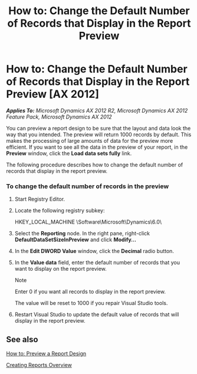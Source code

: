 ﻿---
title: 'How to: Change the Default Number of Records that Display in the Report Preview'
TOCTitle: 'How to: Change the Default Number of Records that Display in the Report Preview'
ms:assetid: d0a62a8f-e8b5-4587-beb2-cd56c5d6cc43
ms:mtpsurl: https://technet.microsoft.com/en-us/library/Ee910032(v=AX.60)
ms:contentKeyID: 28119589
ms.date: 11/07/2012
mtps_version: v=AX.60
---

# How to: Change the Default Number of Records that Display in the Report Preview [AX 2012]


_**Applies To:** Microsoft Dynamics AX 2012 R2, Microsoft Dynamics AX 2012 Feature Pack, Microsoft Dynamics AX 2012_

You can preview a report design to be sure that the layout and data look the way that you intended. The preview will return 1000 records by default. This makes the processing of large amounts of data for the preview more efficient. If you want to see all the data in the preview of your report, in the **Preview** window, click the **Load data sets fully** link.

The following procedure describes how to change the default number of records that display in the report preview.

### To change the default number of records in the preview

1.  Start Registry Editor.

2.  Locate the following registry subkey:
    
    HKEY\_LOCAL\_MACHINE \\Software\\Microsoft\\Dynamics\\6.0\\

3.  Select the **Reporting** node. In the right pane, right-click **DefaultDataSetSizeInPreview** and click **Modify…**

4.  In the **Edit DWORD Value** window, click the **Decimal** radio button.

5.  In the **Value data** field, enter the default number of records that you want to display on the report preview.
    

    > [!NOTE]
    > <P>Enter 0 if you want all records to display in the report preview.</P>
    > <P>The value will be reset to 1000 if you repair Visual Studio tools.</P>



6.  Restart Visual Studio to update the default value of records that will display in the report preview.

## See also

[How to: Preview a Report Design](how-to-preview-a-report-design.md)

[Creating Reports Overview](creating-reports-overview.md)


